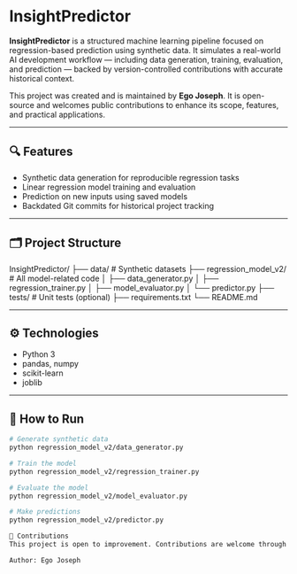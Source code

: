# InsightPredictor

**InsightPredictor** is a structured machine learning pipeline focused on regression-based prediction using synthetic data. It simulates a real-world AI development workflow — including data generation, training, evaluation, and prediction — backed by version-controlled contributions with accurate historical context.

This project was created and is maintained by **Ego Joseph**. It is open-source and welcomes public contributions to enhance its scope, features, and practical applications.

---

## 🔍 Features

- Synthetic data generation for reproducible regression tasks
- Linear regression model training and evaluation
- Prediction on new inputs using saved models
- Backdated Git commits for historical project tracking

---

## 🗂️ Project Structure

InsightPredictor/
├── data/ # Synthetic datasets
├── regression_model_v2/ # All model-related code
│ ├── data_generator.py
│ ├── regression_trainer.py
│ ├── model_evaluator.py
│ └── predictor.py
├── tests/ # Unit tests (optional)
├── requirements.txt
└── README.md


---

## ⚙️ Technologies

- Python 3
- pandas, numpy
- scikit-learn
- joblib

---

## 🚀 How to Run

```bash
# Generate synthetic data
python regression_model_v2/data_generator.py

# Train the model
python regression_model_v2/regression_trainer.py

# Evaluate the model
python regression_model_v2/model_evaluator.py

# Make predictions
python regression_model_v2/predictor.py

🤝 Contributions
This project is open to improvement. Contributions are welcome through pull requests and issues.

Author: Ego Joseph
